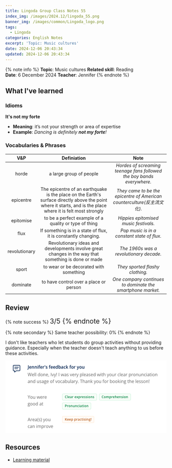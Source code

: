 ```yaml
---
title: Lingoda Group Class Notes 55
index_img: /images/2024.12/lingoda_55.png
banner_img: /images/common/Lingoda_logo.png
tags:
  - Lingoda
categories: English Notes
excerpt: 'Topic: Music cultures'
date: 2024-12-06 20:43:34
updated: 2024-12-06 20:43:34
---
```


{% note info %}
**Topic**: Music cultures
**Related skill**: Reading  
**Date**: 6 December 2024
**Teacher**: Jennifer
{% endnote %}

## What I've learned

### Idioms
**It's not my forte**
- **Meaning**: it’s not your strength or area of expertise
- **Example**: *Dancing is definitely **not my forte**!*

### Vocabularies & Phrases

|      V&P      |                                                                         Definiation                                                                          |                                  Note                                   |
| :-----------: | :----------------------------------------------------------------------------------------------------------------------------------------------------------: | :---------------------------------------------------------------------: |
|     horde     |                                                                   a large group of people                                                                    |  *Hordes of screaming teenage fans followed the boy bands everywhere.*  |
|   epicentre   | The epicentre of an earthquake is the place on the Earth's surface directly above the point where it starts, and is the place where it is felt most strongly | *They came to be the epicentre of American counterculture(反主流文化).* |
|   epitomise   |                                                    to be a perfect example of a quality or type of thing                                                     |                  *Hippies epitomised music festivals.*                  |
|     flux      |                                                If something is in a state of flux, it is constantly changing.                                                |               *Pop music is in a constant state of flux.*               |
| revolutionary |                             Revolutionary ideas and developments involve great changes in the way that something is done or made                             |                 *The 1960s was a revolutionary decade.*                 |
|     sport     |                                                            to wear or be decorated with something                                                            |                     *They sported flashy clothing.*                     |
|   dominate    |                                                            to have control over a place or person                                                            |       *One company continues to dominate the smartphone market.*        |

## Review

{% note success %}
<span style="font-size:1.5em;">
3/5
<span>
{% endnote %}

{% note secondary %}
<span style="font-size:1em;">
Same teacher possibility: 0%
<span>
{% endnote %}

I don't like teachers who let students do group activities without providing guidance. Especially when the teacher doesn't teach anything to us before these activities.

![Feedback from Teacher](../images/2024.12/lingoda_55_feedback.png)

## Resources
- [Learning material](https://learn.lingoda.com/english/learning-materials/6740a44071e52/download)
